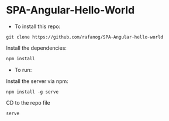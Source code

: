 SPA-Angular-Hello-World
=======================

 - To install this repo:

 ```
 git clone https://github.com/rafanog/SPA-Angular-hello-world
 ```
 Install the dependencies:
 
 ```js
 npm install
 ```

 - To run:

 Install the server via npm:

 ```
 npm install -g serve
 ```
 
 CD to the repo file
 
 ```
 serve
 ```
